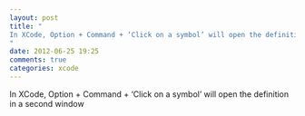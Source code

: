 ```yaml
---
layout: post
title: "
In XCode, Option + Command + ‘Click on a symbol’ will open the definition in a second window
"
date: 2012-06-25 19:25
comments: true
categories: xcode
---
```


In XCode, Option + Command + ‘Click on a symbol’ will open the definition in a second window

